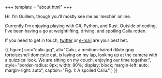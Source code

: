 +++
template = "about.html"
+++

Hi! I'm Guillem, though you'll mostly see me as 'mechie' online.

Currently I'm enjoying playing with C#, Python, and Rust. Outside of coding, I've been having a go at weightlifting, driving, and spoiling Caliu rotten.

If you need to get in touch, [twitter] or [e-mail] are your best bet.

{{
    figure(
        src="caliu.jpg",
        alt="Caliu, a medium-haired dilute gray tortoiseshell domestic cat, is laying on my lap, looking up at the camera with a quizzical look. We are sitting on my couch, enjoying our time together.",
        style="border-radius: 8px; width: 80%; display: block; margin-left: auto; margin-right: auto",
        caption="Fig. 1: A spoiled Caliu."
    )
}}

[twitter]: https://twitter.com/gmsalcat
[e-mail]: mailto:gm@sal.cat
